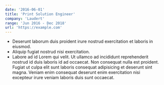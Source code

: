 ```yaml
---
date: '2016-06-01'
title: 'Print Solution Engineer'
company: 'Laudert'
range: 'Jun 2016 - Dec 2018'
url: 'https://example.com'
---
```


- Deserunt laborum duis proident irure nostrud exercitation et laboris in eiusmod.
- Aliquip fugiat nostrud nisi exercitation.
- Labore ad id Lorem qui velit. Ut ullamco ad incididunt reprehenderit nostrud id duis laboris id ad occaecat. Non consequat nulla est proident. Fugiat ut culpa elit sunt laboris consequat adipisicing et deserunt sint magna. Veniam enim consequat deserunt enim exercitation nisi excepteur irure veniam laboris duis sunt occaecat.
